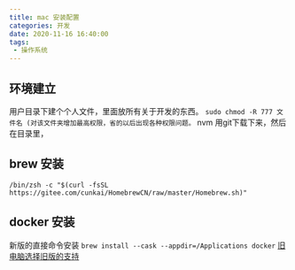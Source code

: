 ```yaml
---
title: mac 安装配置
categories: 开发
date: 2020-11-16 16:40:00
tags: 
 - 操作系统
---
```


## 环境建立
用户目录下建个个人文件，里面放所有关于开发的东西。
`sudo chmod -R 777 文件名 (对该文件夹增加最高权限，省的以后出现各种权限问题。` 
nvm 用git下载下来，然后在目录里，

## brew 安装
`/bin/zsh -c "$(curl -fsSL https://gitee.com/cunkai/HomebrewCN/raw/master/Homebrew.sh)"`
## docker 安装
新版的直接命令安装 `brew install --cask --appdir=/Applications docker`
[旧电脑选择旧版的支持](https://docs.docker.com/desktop/release-notes/#docker-desktop-450)
